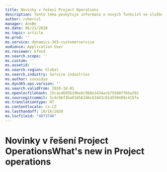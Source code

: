 ```yaml
---
title: Novinky v řešení Project Operations
description: Tento téma poskytuje informace o nových funkcích ve službě Microsoft Dynamics Project Operations.
author: ruhercul
manager: AnnBe
ms.date: 06/21/2020
ms.topic: article
ms.prod: ''
ms.service: dynamics-365-customerservice
audience: Application User
ms.reviewer: kfend
ms.search.scope: ''
ms.custom: ''
ms.assetid: ''
ms.search.region: Global
ms.search.industry: Service industries
ms.author: suvaidya
ms.dyn365.ops.version: ''
ms.search.validFrom: 2020-10-01
ms.openlocfilehash: 15cacd6956196e6c9b0e3434acb75580ff66a292
ms.sourcegitcommit: 5c4c9bf3ba018562d6cb3443c01d550489c415fa
ms.translationtype: HT
ms.contentlocale: cs-CZ
ms.lasthandoff: 10/16/2020
ms.locfileid: "4073746"
---
```

# <a name="whats-new-in-project-operations"></a><span data-ttu-id="46072-103">Novinky v řešení Project Operations</span><span class="sxs-lookup"><span data-stu-id="46072-103">What's new in Project operations</span></span>
